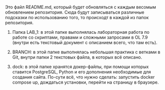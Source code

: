 Это файл README.md, который будет обновляться с каждым весомым обновлением репозитория. Сюда будут записываться различные подсказки по использованию того, то происходт в каждой из папок репозитория.

1) Папка LAB_1: в этой папке выполнялась лабораторная работа по работе со скриптами, правами и сложными запросами в OL 7.9 (внутри есть текстовый документ с описанием всего, что там есть).

2) BRANCH: в этой папке выполнялась небольшая практика с ветками в Git, внутри папки 2 текстовых файла, в которых всё описано.

3) dock: в этой папке хранятся докер-файлы, при помощи которых ставится PostgreSQL, Python и его дополнения необходимые для создания сайта. По-сути всё, что нужно сделать: запустить docker compose up, дождаться установки, перейти на страницу в браузере.
